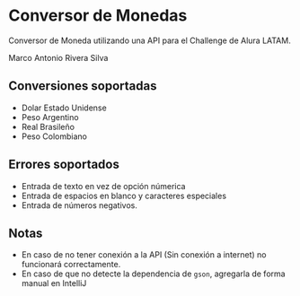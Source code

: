 # Conversor de Monedas

Conversor de Moneda utilizando una API para el Challenge de Alura LATAM.

Marco Antonio Rivera Silva

## Conversiones soportadas
- Dolar Estado Unidense
- Peso Argentino
- Real Brasileño
- Peso Colombiano

## Errores soportados
- Entrada de texto en vez de opción númerica
- Entrada de espacios en blanco y caracteres especiales
- Entrada de números negativos.

## Notas

- En caso de no tener conexión a la API (Sin conexión a internet) no funcionará correctamente.
- En caso de que no detecte la dependencia de `gson`, agregarla de forma manual en IntelliJ 
